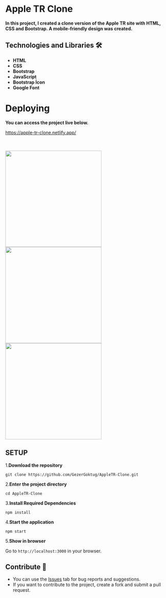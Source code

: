 # Apple TR Clone

**<p>In this project, I created a clone version of the Apple TR site with HTML, CSS and Bootstrap. A mobile-friendly design was created.</p>**

## Technologies and Libraries 🛠️
<strong><ul>
<li>HTML</li>  
<li>CSS</li>   
<li>Bootstrap</li>   
<li>JavaScript</li>  
<li>Bootstrap İcon</li>  
<li>Google Font</li>  
</ul></strong>


# Deploying

**<p>You can access the project live below.</p>**

<a href="https://apple-tr-clone.netlify.app/">https://apple-tr-clone.netlify.app/</a>
<br>
<br>
<br>

<img width="300" src="https://github.com/GezerGoktug/AppleTR-Clone/assets/146975286/64d6c6c0-e43a-4dfb-952b-b0f51602790d"/>
<img width="300" src="https://github.com/GezerGoktug/AppleTR-Clone/assets/146975286/2ec8eab7-0f0c-4570-b052-66fb8b098629"/>
<img width="300" src="https://github.com/GezerGoktug/AppleTR-Clone/assets/146975286/acd8e2e2-431d-4e1d-b383-f55cb3108ab0"/>







  



## SETUP

1.**Download the repository**

```
git clone https://github.com/GezerGoktug/AppleTR-Clone.git
```

2.**Enter the project directory**

```
cd AppleTR-Clone
```

3.**Install Required Dependencies**

```
npm install
```

4.**Start the application**

```
npm start
```

5.**Show in browser**

Go to `http://localhost:3000` in your browser.




## Contribute 🤝

- You can use the [Issues](https://github.com/GezerGoktug/AppleTR-Clone) tab for bug reports and suggestions.
- If you want to contribute to the project, create a fork and submit a pull request.
